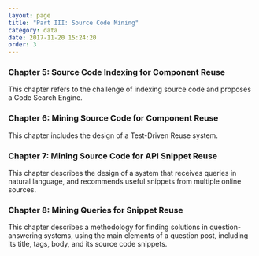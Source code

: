 ```yaml
---
layout: page
title: "Part III: Source Code Mining"
category: data
date: 2017-11-20 15:24:20
order: 3
---
```


### Chapter 5: Source Code Indexing for Component Reuse
This chapter refers to the challenge of indexing source code and proposes a
Code Search Engine.


### Chapter 6: Mining Source Code for Component Reuse
This chapter includes the design of a Test-Driven Reuse system.


### Chapter 7: Mining Source Code for API Snippet Reuse
This chapter describes the design of a system that receives queries in
natural language, and recommends useful snippets from multiple online sources.


### Chapter 8: Mining Queries for Snippet Reuse
This chapter describes a methodology for finding solutions in question-answering systems,
using the main elements of a question post, including its title, tags, body, and 
its source code snippets.
